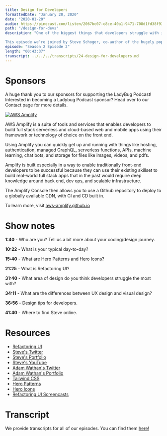 ```yaml
---
title: Design for Developers
formattedDate: "January 20, 2020"
date: "2020-01-20"
audio: https://pinecast.com/listen/2067bc07-c8ce-40a1-9471-708d1fd38f93.mp3
path: "/design-for-devs"
description: "One of the biggest things that developers struggle with is design. It’s easy to look at an application and know that it looks terrible, but hard to explain why.

This episode we’re joined by Steve Schoger, co-author of the hugely popular Refactoring UI. We’ll learn some design tips and dive into the story behind the book as well as his other projects Hero Patterns and Hero Icons."
episode: "Season 2 Episode 2"
length: "00:43:37"
transcript: ../../../transcripts/24-design-for-developers.md
---
```


# Sponsors

A huge thank you to our sponsors for supporting the LadyBug Podcast! Interested in becoming a Ladybug Podcast sponsor? Head over to our Contact page for more details.

<a class="image-link" target="_blank" href="http://aws-amplify.github.io/"><img src="../../images/sponsors/aws-amplify.png" alt="AWS Amplify"></a>

AWS Amplify is a suite of tools and services that enables developers to build full stack serverless and cloud-based web and mobile apps using their framework or technology of choice on the front end.

Using Amplify you can quickly get up and running with things like hosting, authentication, managed GraphQL, serverless functions, APIs, machine learning, chat bots, and storage for files like images, videos, and pdfs.

Amplify is built especially in a way to enable traditionally front-end developers to be successful because they can use their existing skillset to build real-world full stack apps that in the past would require deep knowledge around back end, dev ops, and scalable infrastructure.

The Amplify Console then allows you to use a Github repository to deploy to a globally available CDN, with CI and CD built in.

To learn more, visit <a href="http://aws-amplify.github.io/">aws-amplify.github.io</a>

# Show notes

**1:40** - Who are you? Tell us a bit more about your coding/design journey.

**10:22** - What is your typical day-to-day?

**15:40** - What are Hero Patterns and Hero Icons?

**21:25** - What is Refactoring UI?

**31:40** - What area of design do you think developers struggle the most with?

**34:11** - What are the differences between UX design and visual design?

**36:56** - Design tips for developers.

**41:40** - Where to find Steve online.

# Resources

- [Refactoring UI](https://refactoringui.com/)
- [Steve's Twitter](https://twitter.com/steveschoger)
- [Steve's Portfolio](https://www.steveschoger.com/)
- [Steve's YouTube](https://www.youtube.com/channel/UCxqiDtkXtOCNJdckODHk9YA)
- [Adam Wathan's Twitter](https://twitter.com/adamwathan)
- [Adam Wathan's Portfolio](https://adamwathan.me/)
- [Tailwind CSS](https://twitter.com/tailwindcss)
- [Hero Patterns](http://www.heropatterns.com/)
- [Hero Icons](http://www.heroicons.com/)
- [Refactoring UI Screencasts](https://www.youtube.com/steveschoger)

# Transcript

We provide transcripts for all of our episodes. You can find them <a href="https://github.com/ladybug-podcast/ladybug-website/blob/master/transcripts/24-design-for-developers.md" target="_blank" class="highlight">here!</a>
